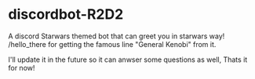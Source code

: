 # discordbot-R2D2
A discord Starwars themed bot that can greet you in starwars way! 
/hello_there for getting the famous line  "General Kenobi" from it.

I'll update it in the future so it can anwser some questions as well, Thats it for now!
